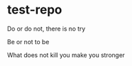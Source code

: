 
# test-repo

Do or do not, there is no try

Be or not to be

What does not kill you make you stronger